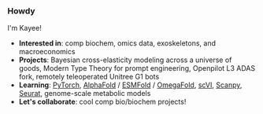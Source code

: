 ### Howdy  
I'm Kayee!

- **Interested in**: comp biochem, omics data, exoskeletons, and macroeconomics  
- **Projects**: Bayesian cross-elasticity modeling across a universe of goods, Modern Type Theory for prompt engineering, Openpilot L3 ADAS fork, remotely teleoperated Unitree G1 bots
- **Learning**: [PyTorch](https://pytorch.org/tutorials/), [AlphaFold](https://github.com/deepmind/alphafold) / [ESMFold](https://github.com/facebookresearch/esm) / [OmegaFold](https://github.com/HeliXonProtein/OmegaFold), [scVI](https://github.com/scverse/scvi-tools), [Scanpy](https://github.com/scverse/scanpy), [Seurat](https://github.com/satijalab/seurat), genome-scale metabolic models  
- **Let's collaborate**: cool comp bio/biochem projects!
